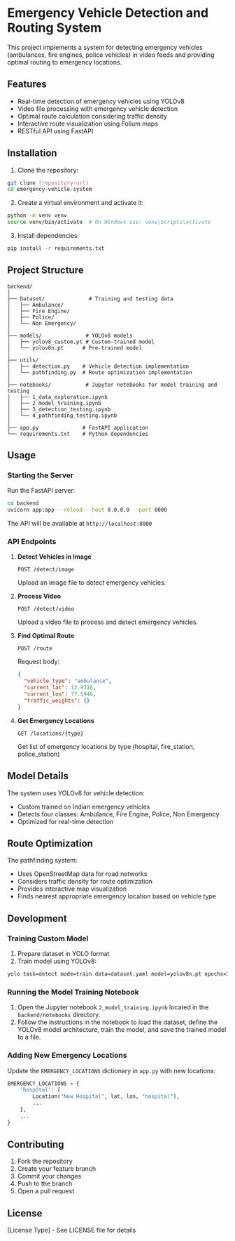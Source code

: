 # Emergency Vehicle Detection and Routing System

This project implements a system for detecting emergency vehicles (ambulances, fire engines, police vehicles) in video feeds and providing optimal routing to emergency locations.

## Features

- Real-time detection of emergency vehicles using YOLOv8
- Video file processing with emergency vehicle detection
- Optimal route calculation considering traffic density
- Interactive route visualization using Folium maps
- RESTful API using FastAPI

## Installation

1. Clone the repository:
```bash
git clone [repository-url]
cd emergency-vehicle-system
```

2. Create a virtual environment and activate it:
```bash
python -m venv venv
source venv/bin/activate  # On Windows use: venv\Scripts\activate
```

3. Install dependencies:
```bash
pip install -r requirements.txt
```

## Project Structure

```
backend/
│
├── Dataset/              # Training and testing data
│   ├── Ambulance/
│   ├── Fire Engine/
│   ├── Police/
│   └── Non Emergency/
│
├── models/              # YOLOv8 models
│   ├── yolov8_custom.pt # Custom-trained model
│   └── yolov8n.pt      # Pre-trained model
│
├── utils/
│   ├── detection.py    # Vehicle detection implementation
│   └── pathfinding.py  # Route optimization implementation
│
├── notebooks/           # Jupyter notebooks for model training and testing
│   ├── 1_data_exploration.ipynb
│   ├── 2_model_training.ipynb
│   ├── 3_detection_testing.ipynb
│   └── 4_pathfinding_testing.ipynb
│
├── app.py              # FastAPI application
└── requirements.txt    # Python dependencies
```

## Usage

### Starting the Server

Run the FastAPI server:
```bash
cd backend
uvicorn app:app --reload --host 0.0.0.0 --port 8000
```

The API will be available at `http://localhost:8000`

### API Endpoints

1. **Detect Vehicles in Image**
   ```
   POST /detect/image
   ```
   Upload an image file to detect emergency vehicles.

2. **Process Video**
   ```
   POST /detect/video
   ```
   Upload a video file to process and detect emergency vehicles.

3. **Find Optimal Route**
   ```
   POST /route
   ```
   Request body:
   ```json
   {
     "vehicle_type": "ambulance",
     "current_lat": 12.9716,
     "current_lon": 77.5946,
     "traffic_weights": {}
   }
   ```

4. **Get Emergency Locations**
   ```
   GET /locations/{type}
   ```
   Get list of emergency locations by type (hospital, fire_station, police_station)

## Model Details

The system uses YOLOv8 for vehicle detection:

- Custom trained on Indian emergency vehicles
- Detects four classes: Ambulance, Fire Engine, Police, Non Emergency
- Optimized for real-time detection

## Route Optimization

The pathfinding system:

- Uses OpenStreetMap data for road networks
- Considers traffic density for route optimization
- Provides interactive map visualization
- Finds nearest appropriate emergency location based on vehicle type

## Development

### Training Custom Model

1. Prepare dataset in YOLO format
2. Train model using YOLOv8:
```bash
yolo task=detect mode=train data=dataset.yaml model=yolov8n.pt epochs=100
```

### Running the Model Training Notebook

1. Open the Jupyter notebook `2_model_training.ipynb` located in the `backend/notebooks` directory.
2. Follow the instructions in the notebook to load the dataset, define the YOLOv8 model architecture, train the model, and save the trained model to a file.

### Adding New Emergency Locations

Update the `EMERGENCY_LOCATIONS` dictionary in `app.py` with new locations:

```python
EMERGENCY_LOCATIONS = {
    'hospital': [
        Location("New Hospital", lat, lon, "hospital"),
        ...
    ],
    ...
}
```

## Contributing

1. Fork the repository
2. Create your feature branch
3. Commit your changes
4. Push to the branch
5. Open a pull request

## License

[License Type] - See LICENSE file for details
